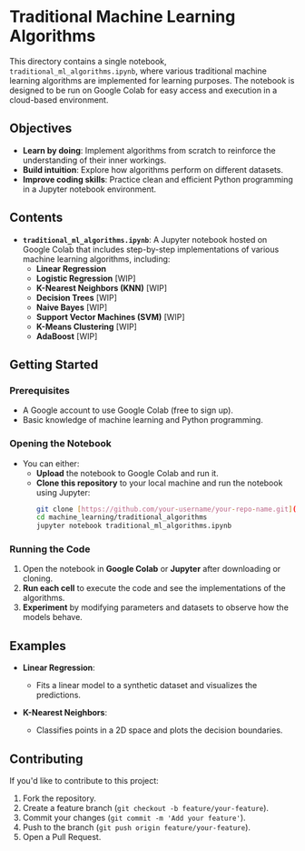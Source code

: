 # Traditional Machine Learning Algorithms

This directory contains a single notebook, `traditional_ml_algorithms.ipynb`, where various traditional machine learning algorithms are implemented for learning purposes. The notebook is designed to be run on Google Colab for easy access and execution in a cloud-based environment.

## Objectives

- **Learn by doing**: Implement algorithms from scratch to reinforce the understanding of their inner workings.
- **Build intuition**: Explore how algorithms perform on different datasets.
- **Improve coding skills**: Practice clean and efficient Python programming in a Jupyter notebook environment.

## Contents

- **`traditional_ml_algorithms.ipynb`**: A Jupyter notebook hosted on Google Colab that includes step-by-step implementations of various machine learning algorithms, including:
  - **Linear Regression**
  - **Logistic Regression** [WIP]
  - **K-Nearest Neighbors (KNN)** [WIP]
  - **Decision Trees** [WIP]
  - **Naive Bayes** [WIP]
  - **Support Vector Machines (SVM)** [WIP]
  - **K-Means Clustering** [WIP]
  - **AdaBoost** [WIP]

## Getting Started

### Prerequisites

- A Google account to use Google Colab (free to sign up).
- Basic knowledge of machine learning and Python programming.

### Opening the Notebook

- You can either:
   - **Upload** the notebook to Google Colab and run it.
   - **Clone this repository** to your local machine and run the notebook using Jupyter:
     ```bash
     git clone [https://github.com/your-username/your-repo-name.git](https://github.com/SamarjitDebnath/Machine_Learning-Projects.git)
     cd machine_learning/traditional_algorithms
     jupyter notebook traditional_ml_algorithms.ipynb
     ```

### Running the Code

1. Open the notebook in **Google Colab** or **Jupyter** after downloading or cloning.
2. **Run each cell** to execute the code and see the implementations of the algorithms.
3. **Experiment** by modifying parameters and datasets to observe how the models behave.

## Examples

- **Linear Regression**: 
   - Fits a linear model to a synthetic dataset and visualizes the predictions.
   
- **K-Nearest Neighbors**:
   - Classifies points in a 2D space and plots the decision boundaries.

## Contributing

If you'd like to contribute to this project:
1. Fork the repository.
2. Create a feature branch (`git checkout -b feature/your-feature`).
3. Commit your changes (`git commit -m 'Add your feature'`).
4. Push to the branch (`git push origin feature/your-feature`).
5. Open a Pull Request.
